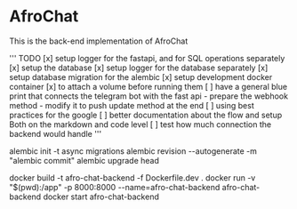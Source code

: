 # AfroChat
This is the back-end implementation of AfroChat


'''
TODO
    [x] setup logger for the fastapi, and for SQL operations separately
    [x] setup the database
    [x] setup logger for the database separately
    [x] setup database migration for the alembic
    [x] setup development docker container
        [x] to attach a volume before running them
    [ ] have a general blue print that connects the telegram bot with the fast api
        - prepare the webhook method 
        - modify it to push update method at the end
    [ ] using best practices for the google 
    [ ] better documentation about the flow and setup Both on the markdown and code level
    [ ] test how much connection the backend would handle 
'''

alembic init -t async migrations
alembic revision --autogenerate -m "alembic commit"
alembic upgrade head


docker build -t afro-chat-backend -f Dockerfile.dev .
docker run -v "$(pwd):/app" -p 8000:8000 --name=afro-chat-backend afro-chat-backend
docker start afro-chat-backend
